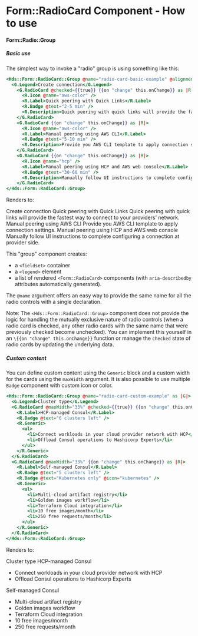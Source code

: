 <h1>Form::RadioCard Component - How to use</h1>

<section data-section="how-to-use">
  

  <h4 class="dummy-h4">Form::Radio::Group</h4>

  <h5 class="dummy-h5">Basic use</h5>
  <p class="dummy-paragraph">The simplest way to invoke a "radio" group is using something like this:</p>
  
  
  <!-- prettier-ignore-start -->
```handlebars
<Hds::Form::RadioCard::Group @name="radio-card-basic-example" @alignment="center" as |G|>
  <G.Legend>Create connection</G.Legend>
    <G.RadioCard @checked={{true}} {{on "change" this.onChange}} as |R|>
      <R.Icon @name="aws-color" />
      <R.Label>Quick peering with Quick Links</R.Label>
      <R.Badge @text="2-5 min" />
      <R.Description>Quick peering with quick links will provide the fastest way to connect to your providers’ network.</R.Description>
    </G.RadioCard>
    <G.RadioCard {{on "change" this.onChange}} as |R|>
      <R.Icon @name="aws-color" />
      <R.Label>Manual peering using AWS CLI</R.Label>
      <R.Badge @text="5-10 min" />
      <R.Description>Provide you AWS CLI template to apply connection settings.</R.Description>
    </G.RadioCard>
    <G.RadioCard {{on "change" this.onChange}} as |R|>
      <R.Icon @name="hcp" />
      <R.Label>Manual peering using HCP and AWS web console</R.Label>
      <R.Badge @text="30-60 min" />
      <R.Description>Manually follow UI instructions to complete configuring a connection at provider side.</R.Description>
    </G.RadioCard>
</Hds::Form::RadioCard::Group>
```
<!-- prettier-ignore-end -->

  
  
  <p class="dummy-paragraph">Renders to:</p>
  <Hds::Form::RadioCard::Group @name="radio-card-basic-example" @alignment="center" as |G|>
    <G.Legend>Create connection</G.Legend>
    <G.RadioCard @checked={{true}} {{on "change" this.onChange}} as |R|>
      <R.Icon @name="aws-color" />
      <R.Label>Quick peering with Quick Links</R.Label>
      <R.Badge @text="2-5 min" />
      <R.Description>Quick peering with quick links will provide the fastest way to connect to your providers’ network.</R.Description>
    </G.RadioCard>
    <G.RadioCard {{on "change" this.onChange}} as |R|>
      <R.Icon @name="aws-color" />
      <R.Label>Manual peering using AWS CLI</R.Label>
      <R.Badge @text="5-10 min" />
      <R.Description>Provide you AWS CLI template to apply connection settings.</R.Description>
    </G.RadioCard>
    <G.RadioCard {{on "change" this.onChange}} as |R|>
      <R.Icon @name="hcp" />
      <R.Label>Manual peering using HCP and AWS web console</R.Label>
      <R.Badge @text="30-60 min" />
      <R.Description>Manually follow UI instructions to complete configuring a connection at provider side.</R.Description>
    </G.RadioCard>
  </Hds::Form::RadioCard::Group>

  <p class="dummy-paragraph">This "group" component creates:</p>
  <ul>
    <li class="dummy-paragraph">
      a
      <code class="dummy-code">&lt;fieldset&gt;</code>
      container
    </li>
    <li class="dummy-paragraph">
      a
      <code class="dummy-code">&lt;legend&gt;</code>
      element
    </li>
    <li class="dummy-paragraph">a list of rendered
      <code class="dummy-code">&lt;Form::RadioCard&gt;</code>
      components (with
      <code class="dummy-code">aria-describedby</code>
      attributes automatically generated).</li>
  </ul>
  <p class="dummy-paragraph">The
    <code class="dummy-code">@name</code>
    argument offers an easy way to provide the same name for all the radio controls with a single declaration.
  </p>

  <p class="dummy-banner dummy-banner--info dummy-paragraph"><FlightIcon @name="info" />
    Note: The
    <code class="dummy-code">&lt;Hds::Form::RadioCard::Group&gt;</code>
    component does not provide the logic for handling the mutually exclusive nature of radio controls (when a radio card
    is checked, any other radio cards with the same name that were previously checked become unchecked). You can
    implement this yourself in an
    <code class="dummy-code">\{{on "change" this.onChange}}</code>
    function or manage the
    <code class="dummy-code">checked</code>
    state of radio cards by updating the underlying data.

  </p>

  <h5 class="dummy-h5">Custom content</h5>
  <p class="dummy-paragraph">You can define custom content using the
    <code class="dummy-code">Generic</code>
    block and a custom width for the cards using the
    <code class="dummy-code">maxWidth</code>
    argument. It is also possible to use multiple
    <code class="dummy-code">Badge</code>
    component with custom icon or color.</p>
  
  
  <!-- prettier-ignore-start -->
```handlebars
<Hds::Form::RadioCard::Group @name="radio-card-custom-example" as |G|>
  <G.Legend>Cluster type</G.Legend>
  <G.RadioCard @maxWidth="33%" @checked={{true}} {{on "change" this.onChange}} as |R|>
    <R.Label>HCP-managed Consul</R.Label>
    <R.Badge @text="6 clusters left" />
    <R.Generic>
      <ul>
        <li>Connect workloads in your cloud provider network with HCP</li>
        <li>Offload Consul operations to Hashicorp Experts</li>
      </ul>
    </R.Generic>
  </G.RadioCard>
  <G.RadioCard @maxWidth="33%" {{on "change" this.onChange}} as |R|>
    <R.Label>Self-managed Consul</R.Label>
    <R.Badge @text="5 clusters left" />
    <R.Badge @text="Kubernetes only" @icon="kubernetes" />
    <R.Generic>
      <ul>
        <li>Multi-cloud artifact registry</li>
        <li>Golden images workflow</li>
        <li>Terraform Cloud integration</li>
        <li>10 free images/month</li>
        <li>250 free requests/month</li>
      </ul>
    </R.Generic>
  </G.RadioCard>
</Hds::Form::RadioCard::Group>
```
<!-- prettier-ignore-end -->

  
  
  <p class="dummy-paragraph">Renders to:</p>
  <Hds::Form::RadioCard::Group @name="radio-card-custom-example" as |G|>
    <G.Legend>Cluster type</G.Legend>
    <G.RadioCard @maxWidth="33%" @checked={{true}} {{on "change" this.onChange}} as |R|>
      <R.Label>HCP-managed Consul</R.Label>
      <R.Badge @text="6 clusters left" />
      <R.Generic>
        <ul class="dummy-form-radio-card-custom-content">
          <li>Connect workloads in your cloud provider network with HCP</li>
          <li>Offload Consul operations to Hashicorp Experts</li>
        </ul>
      </R.Generic>
    </G.RadioCard>
    <G.RadioCard @maxWidth="33%" {{on "change" this.onChange}} as |R|>
      <R.Label>Self-managed Consul</R.Label>
      <R.Badge @text="5 clusters left" />
      <R.Badge @text="Kubernetes only" @icon="kubernetes" />
      <R.Generic>
        <ul class="dummy-form-radio-card-custom-content">
          <li>Multi-cloud artifact registry</li>
          <li>Golden images workflow</li>
          <li>Terraform Cloud integration</li>
          <li>10 free images/month</li>
          <li>250 free requests/month</li>
        </ul>
      </R.Generic>
    </G.RadioCard>
  </Hds::Form::RadioCard::Group>
</section>
